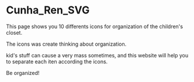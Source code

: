 # Cunha_Ren_SVG
This page shows you 10 differents icons for organization of the children's closet.

The icons was create thinking about organization.

kid's stuff can cause a very mass sometimes, and this website will help you to separate each iten according the icons.

Be organized!
